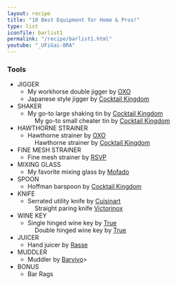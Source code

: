 ```yaml
---
layout: recipe
title: "10 Best Equipment for Home & Pros!"
type: list
iconfile: barlist1
permalink: "/recipe/barlist1.html"
youtube: "_UFiGai-8RA"
---
```


### Tools

- JIGGER
  - My workhorse double jigger by <a href="https://amzn.to/3lmmKrK" target="_blank">OXO</a>
  - Japanese style jigger by <a href="https://amzn.to/3mtKqMa" target="_blank">Cocktail Kingdom</a>
- SHAKER
  - My go-to large shaking tin by <a href="https://amzn.to/33vnMLJ" target="_blank">Cocktail Kingdom</a>
  <dd>My go-to small cheater tin by <a href="https://amzn.to/3qecbe5" target="_blank">Cocktail Kingdom</a>
- HAWTHORNE STRAINER
  - Hawthorne strainer by <a href="https://amzn.to/2VBUSWh" target="_blank">OXO</a>
  <dd>Hawthorne strainer by <a href="https://amzn.to/36smrY7" target="_blank">Cocktail Kingdom</a>
- FINE MESH STRAINER
  - Fine mesh strainer by <a href="https://amzn.to/4akT1dn" target="_blank">RSVP</a>
- MIXING GLASS
  - My favorite mixing glass by <a href="https://amzn.to/46KrrTX" target="_blank">Mofado</a>
- SPOON
  - Hoffman barspoon by <a href="https://amzn.to/3wkkDhg" target="_blank">Cocktail Kingdom</a>
- KNIFE
  - Serrated utility knife by <a href="https://amzn.to/3qg8nsB" target="_blank">Cuisinart</a>
  <dd>Straight paring knife <a href="https://amzn.to/3ln3wSM" target="_blank">Victorinox</a>
- WINE KEY
  - Single hinged wine key by <a href="https://amzn.to/39tNMex" target="_blank">True</a>
  <dd>Double hinged wine key by <a href="https://amzn.to/3mtKlrS" target="_blank">True</a>
- JUICER
  - Hand juicer by <a href="https://amzn.to/3ioOwFe" target="_blank">Rasse</a>
- MUDDLER
  - Muddler by <a href="https://amzn.to/2VqXZjr" target="_blank">Barvivo</a>>
- BONUS
  - Bar Rags

    
<script type="application/ld+json">
{
  "@context": "https://schema.org",
  "@type": "Recipe",
  "author": "{{ page.author }}",
  "description": "{{ page.excerpt | strip_html | replace: '"', "'" }}",
  "image": "{% for ingredient in site.data[page.iconfile].images.ingredient limit: 1 %}{{ ingredient.url }}{% endfor %}",
  "recipeIngredient": [
  ],
  "name": "{{ page.title }}",
  "recipeInstructions": "",
  "recipeYield": "1 cocktail"
}
</script>

    
